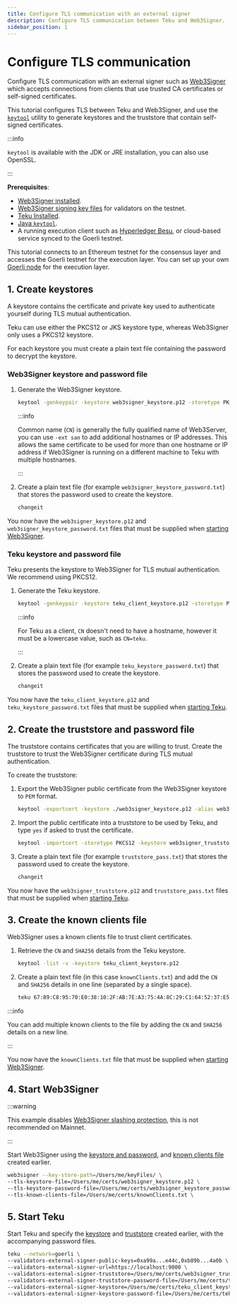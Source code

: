 ```yaml
---
title: Configure TLS communication with an external signer
description: Configure TLS communication between Teku and Web3Signer.
sidebar_position: 1
---
```


# Configure TLS communication

Configure TLS communication with an external signer such as [Web3Signer] which accepts connections from clients that use trusted CA certificates or self-signed certificates.

This tutorial configures TLS between Teku and Web3Signer, and use the [`keytool`](https://docs.oracle.com/en/java/javase/12/tools/keytool.html) utility to generate keystores and the truststore that contain self-signed certificates.

:::info

`keytool` is available with the JDK or JRE installation, you can also use OpenSSL.

:::

**Prerequisites**:

- [Web3Signer installed](https://docs.web3signer.consensys.net/en/latest/HowTo/Get-Started/Install-Binaries/).
- [Web3Signer signing key files](https://docs.web3signer.consensys.net/en/latest/HowTo/Use-Signing-Keys/) for validators on the testnet.
- [Teku Installed](../get-started/install/install-binaries.md).
- [Java `keytool`](https://docs.oracle.com/en/java/javase/12/tools/keytool.html).
- A running execution client such as [Hyperledger Besu], or cloud-based service synced to the Goerli testnet.

This tutorial connects to an Ethereum testnet for the consensus layer and accesses the Goerli testnet for the execution layer. You can set up your own [Goerli node] for the execution layer. 

## 1. Create keystores

A keystore contains the certificate and private key used to authenticate yourself during TLS mutual authentication.

Teku can use either the PKCS12 or JKS keystore type, whereas Web3Signer only uses a PKCS12 keystore.

For each keystore you must create a plain text file containing the password to decrypt the keystore.

### Web3Signer keystore and password file

1.  Generate the Web3Signer keystore.

    ```bash
    keytool -genkeypair -keystore web3signer_keystore.p12 -storetype PKCS12 -storepass changeit -alias web3signer -keyalg RSA -keysize 2048 -validity 109500 -dname "CN=localhost, OU=PegaSys, O=ConsenSys, L=Brisbane, ST=QLD, C=AU" -ext san=dns:localhost,ip:127.0.0.1
    ```

    :::info

    Common name (`CN`) is generally the fully qualified name of Web3Server, you can use `-ext san` to add additional hostnames or IP addresses. This allows the same certificate to be used for more than one hostname or IP address if Web3Signer is running on a different machine to Teku with multiple hostnames.

    :::

2.  Create a plain text file (for example `web3signer_keystore_password.txt`) that stores the password used to create the keystore.

    ```bash title="web3signer_keystore_password.txt"
    changeit
    ```

You now have the `web3signer_keystore.p12` and `web3signer_keystore_password.txt` files that must be supplied when [starting Web3Signer](#4-start-web3signer).

### Teku keystore and password file

Teku presents the keystore to Web3Signer for TLS mutual authentication. We recommend using PKCS12.

1.  Generate the Teku keystore.

    ```bash
    keytool -genkeypair -keystore teku_client_keystore.p12 -storetype PKCS12 -storepass changeit -alias teku_client -keyalg RSA -keysize 2048 -validity 109500 -dname "CN=teku, OU=PegaSys, O=ConsenSys, L=Brisbane, ST=QLD, C=AU"
    ```

    :::info

    For Teku as a client, `CN` doesn't need to have a hostname, however it must be a lowercase value, such as `CN=teku`.

    :::

2.  Create a plain text file (for example `teku_keystore_password.txt`) that stores the password used to create the keystore.

    ```bash title="teku_keystore_password.txt"
    changeit
    ```

You now have the `teku_client_keystore.p12` and `teku_keystore_password.txt` files that must be supplied when [starting Teku](#5-start-teku).

## 2. Create the truststore and password file

The truststore contains certificates that you are willing to trust. Create the truststore to trust the Web3Signer certificate during TLS mutual authentication.

To create the truststore:

1.  Export the Web3Signer public certificate from the Web3Signer keystore to `PEM` format.

    ```bash
    keytool -exportcert -keystore ./web3signer_keystore.p12 -alias web3signer -rfc -file web3signer.pem
    ```

2.  Import the public certificate into a truststore to be used by Teku, and type `yes` if asked to trust the certificate.

    ```bash
    keytool -importcert -storetype PKCS12 -keystore web3signer_truststore.p12 -alias web3signer -trustcacerts -storepass changeit -file ./web3signer.pem
    ```

3.  Create a plain text file (for example `truststore_pass.txt`) that stores the password used to create the keystore.

    ```bash title="truststore_pass.txt"
    changeit
    ```

You now have the `web3signer_truststore.p12` and `truststore_pass.txt` files that must be supplied when [starting Teku](#5-start-teku).

## 3. Create the known clients file

Web3Signer uses a known clients file to trust client certificates.

1. Retrieve the `CN` and `SHA256` details from the Teku keystore.

   ```bash
   keytool -list -v -keystore teku_client_keystore.p12
   ```

2. Create a plain text file (in this case `knownClients.txt`) and add the `CN` and `SHA256` details in one line (separated by a single space).

   ```bash
   teku 67:89:C8:95:70:E0:38:10:2F:AB:7E:A3:75:4A:8C:29:C1:64:52:37:E5:E9:CD:EF:CD:27:C2:88:BF:84:3A:A1
   ```

:::info

You can add multiple known clients to the file by adding the `CN` and `SHA256` details on a new line.

:::

You now have the `knownClients.txt` file that must be supplied when [starting Web3Signer](#4-start-web3signer).

## 4. Start Web3Signer

:::warning

This example disables [Web3Signer slashing protection], this is not recommended on Mainnet.

:::

Start Web3Signer using the [keystore and password](#web3signer-keystore-and-password-file), and [known clients file](#3-create-the-known-clients-file) created earlier.

```bash
web3signer --key-store-path=/Users/me/keyFiles/ \
--tls-keystore-file=/Users/me/certs/web3signer_keystore.p12 \
--tls-keystore-password-file=/Users/me/certs/web3signer_keystore_password.txt \
--tls-known-clients-file=/Users/me/certs/knownClients.txt \
```

## 5. Start Teku

Start Teku and specify the [keystore](#teku-keystore-and-password-file) and [truststore](#2-create-the-truststore-and-password-file) created earlier, with the accompanying password files.


```bash
teku --network=goerli \
--validators-external-signer-public-keys=0xa99a...e44c,0xb89b...4a0b \
--validators-external-signer-url=https://localhost:9000 \
--validators-external-signer-truststore=/Users/me/certs/web3signer_truststore.p12 \
--validators-external-signer-truststore-password-file=/Users/me/certs/truststore_pass.txt \
--validators-external-signer-keystore=/Users/me/certs/teku_client_keystore.p12 \
--validators-external-signer-keystore-password-file=/Users/me/certs/teku_keystore_password.txt
```

<!-- links -->

[Web3Signer]: https://docs.web3signer.consensys.net/en/latest/
[Hyperledger Besu]: https://besu.hyperledger.org/development/public-networks/get-started/install
[Infura]: https://infura.io/
[Goerli node]: https://besu.hyperledger.org/development/public-networks/get-started/start-node#run-a-node-on-goerli-testnet
[Web3Signer slashing protection]: https://docs.web3signer.consensys.net/en/latest/concepts/slashing-protection/
